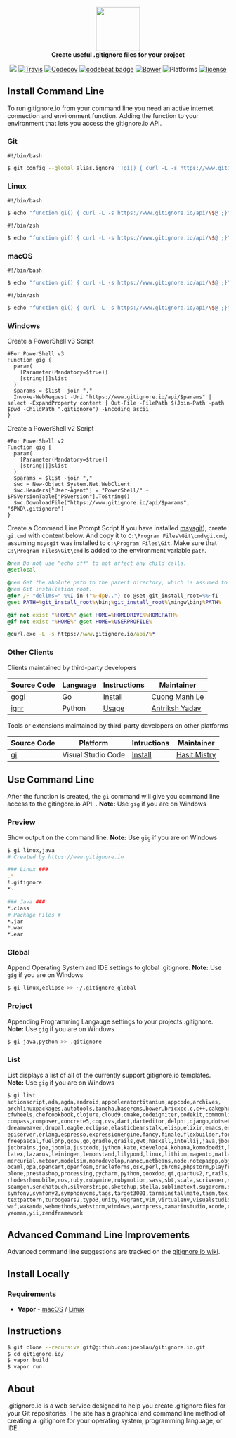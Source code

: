<p align="center">
    <a href="https://www.gitignore.io">
        <img src="https://raw.githubusercontent.com/joeblau/gitignore.io/master/public/img/logo%402x.png"
        height="100px">
    </a>
    <br>
    <strong>Create useful .gitignore files for your project</strong>
</p>
<p align="center">
    <a href="https://swift.org"><img src="https://img.shields.io/badge/Swift-3.0-orange.svg"/></a>
    <a href="https://travis-ci.org/joeblau/gitignore.io"><img src="https://img.shields.io/travis/joeblau/gitignore.io.svg" alt="Travis"></a>
    <a href="https://codecov.io/gh/joeblau/gitignore.io"><img src="https://img.shields.io/codecov/c/github/joeblau/gitignore.io/vapor-swift-migration.svg" alt="Codecov"></a>
    <a href="https://codebeat.co/projects/github-com-joeblau-gitignore-io"><img src="https://codebeat.co/badges/466223cd-3a95-40a9-80e4-09690915ae93" alt="codebeat badge"></a>
    <a href="https://bower.io"><img src="https://img.shields.io/bower/v/bootstrap.svg" alt="Bower"></a>
    <img src="https://img.shields.io/badge/Platforms-Linux%20%7C%20macOS%20%7C%20Windows-blue.svg"alt="Platforms">
    <a href="https://github.com/joeblau/gitignore.io/blob/master/LICENSE.md"><img src="https://img.shields.io/github/license/joeblau/gitignore.io.svg" alt="license"></a>
</p>

## Install Command Line

To run gitignore.io from your command line you need an active internet connection and environment function. Adding the function to your environment that lets you access the gitignore.io API.

### Git
`#!/bin/bash`
```sh
$ git config --global alias.ignore '!gi() { curl -L -s https://www.gitignore.io/api/$@ ;}; gi'
```

### Linux
`#!/bin/bash`
```sh
$ echo "function gi() { curl -L -s https://www.gitignore.io/api/\$@ ;}" >> ~/.bashrc && source ~/.bashrc
```

`#!/bin/zsh`
```sh
$ echo "function gi() { curl -L -s https://www.gitignore.io/api/\$@ ;}" >> ~/.zshrc && source ~/.zshrc
```

### macOS
`#!/bin/bash`
```sh
$ echo "function gi() { curl -L -s https://www.gitignore.io/api/\$@ ;}" >> ~/.bash_profile && source ~/.bash_profile
```
`#!/bin/zsh`
```sh
$ echo "function gi() { curl -L -s https://www.gitignore.io/api/\$@ ;}" >> ~/.zshrc && source ~/.zshrc
```

### Windows
Create a PowerShell v3 Script
```posh
#For PowerShell v3
Function gig {
  param(
    [Parameter(Mandatory=$true)]
    [string[]]$list
  )
  $params = $list -join ","
  Invoke-WebRequest -Uri "https://www.gitignore.io/api/$params" | select -ExpandProperty content | Out-File -FilePath $(Join-Path -path $pwd -ChildPath ".gitignore") -Encoding ascii
}
```
Create a PowerShell v2 Script
```posh
#For PowerShell v2
Function gig {
  param(
    [Parameter(Mandatory=$true)]
    [string[]]$list
  )
  $params = $list -join ","
  $wc = New-Object System.Net.WebClient
  $wc.Headers["User-Agent"] = "PowerShell/" + $PSVersionTable["PSVersion"].ToString()
  $wc.DownloadFile("https://www.gitignore.io/api/$params", "$PWD\.gitignore")
}
```

Create a Command Line Prompt Script
If you have installed [msysgit](http://msysgit.github.io)), create `gi.cmd` with content below. And copy it to `C:\Program Files\Git\cmd\gi.cmd`, assuming `msysgit` was installed to `c:\Program Files\Git`. Make sure that `C:\Program Files\Git\cmd` is added to the environment variable `path`.
```bat
@rem Do not use "echo off" to not affect any child calls.
@setlocal

@rem Get the abolute path to the parent directory, which is assumed to be the
@rem Git installation root.
@for /F "delims=" %%I in ("%~dp0..") do @set git_install_root=%%~fI
@set PATH=%git_install_root%\bin;%git_install_root%\mingw\bin;%PATH%

@if not exist "%HOME%" @set HOME=%HOMEDRIVE%%HOMEPATH%
@if not exist "%HOME%" @set HOME=%USERPROFILE%

@curl.exe -L -s https://www.gitignore.io/api/%*
```
### Other Clients

Clients maintained by third-party developers

| Source Code | Language | Instructions | Maintainer |
|---|---|---|---|
| [gogi](https://github.com/Gnouc/gogi) | Go | [Install](https://github.com/Gnouc/gogi#installation) | [Cuong Manh Le](https://github.com/Gnouc) |
| [ignr](https://github.com/Antrikshy/ignr.py) | Python | [Usage](https://github.com/Antrikshy/ignr.py#usage) | [Antriksh Yadav](https://github.com/Antrikshy) |

Tools or extensions maintained by third-party developers on other platforms

| Source Code | Platform | Intructions | Maintainer
|---|---|---|---|
| [gi](https://marketplace.visualstudio.com/items?itemName=rubbersheep.gi) | Visual Studio Code | [Install](https://marketplace.visualstudio.com/items?itemName=rubbersheep.gi#install) | [Hasit Mistry](https://github.com/hasit/)


## Use Command Line

After the function is created, the `gi` command will give you command line access to the gitingore.io API. . **Note:** Use `gig` if you are on Windows

### Preview
Show output on the command line. **Note:** Use `gig` if you are on Windows
```sh
$ gi linux,java
# Created by https://www.gitignore.io

### Linux ###
.*
!.gitignore
*~

### Java ###
*.class
# Package Files #
*.jar
*.war
*.ear
```

### Global
Append Operating System and IDE settings to global .gitignore. **Note:** Use `gig` if you are on Windows
```sh
$ gi linux,eclipse >> ~/.gitignore_global
```

### Project
Appending Programming Langauge settings to your projects .gitignore. **Note:** Use `gig` if you are on Windows
```sh
$ gi java,python >> .gitignore
```

### List
List displays a list of all of the currently support gitignore.io templates. **Note:** Use `gig` if you are on Windows
```sh
$ gi list
actionscript,ada,agda,android,appceleratortitanium,appcode,archives,
archlinuxpackages,autotools,bancha,basercms,bower,bricxcc,c,c++,cakephp,
cfwheels,chefcookbook,clojure,cloud9,cmake,codeigniter,codekit,commonlisp,
compass,composer,concrete5,coq,cvs,dart,darteditor,delphi,django,dotsettings,
dreamweaver,drupal,eagle,eclipse,elasticbeanstalk,elisp,elixir,emacs,ensime,
episerver,erlang,espresso,expressionengine,fancy,finale,flexbuilder,forcedotcom,
freepascal,fuelphp,gcov,go,gradle,grails,gwt,haskell,intellij,java,jboss,jekyll,
jetbrains,joe,joomla,justcode,jython,kate,kdevelop4,kohana,komodoedit,laravel,
latex,lazarus,leiningen,lemonstand,lilypond,linux,lithium,magento,matlab,maven,
mercurial,meteor,modelsim,monodevelop,nanoc,netbeans,node,notepadpp,objective-c,
ocaml,opa,opencart,openfoam,oracleforms,osx,perl,ph7cms,phpstorm,playframework,
plone,prestashop,processing,pycharm,python,qooxdoo,qt,quartus2,r,rails,redcar,
rhodesrhomobile,ros,ruby,rubymine,rubymotion,sass,sbt,scala,scrivener,sdcc,
seamgen,senchatouch,silverstripe,sketchup,stella,sublimetext,sugarcrm,svn,
symfony,symfony2,symphonycms,tags,target3001,tarmainstallmate,tasm,tex,textmate,
textpattern,turbogears2,typo3,unity,vagrant,vim,virtualenv,visualstudio,vvvv,
waf,wakanda,webmethods,webstorm,windows,wordpress,xamarinstudio,xcode,xilinxise,
yeoman,yii,zendframework
```

## Advanced Command Line Improvements

Advanced command line suggestions are tracked on the [gitignore.io wiki](https://github.com/joeblau/gitignore.io/wiki/Advanced-Command-Line-Improvements).

## Install Locally

### Requirements

- **Vapor** - [macOS](https://vapor.github.io/documentation/getting-started/install-swift-3-macos.html) / [Linux](https://vapor.github.io/documentation/getting-started/install-swift-3-ubuntu.html)

## Instructions

```sh
$ git clone --recursive git@github.com:joeblau/gitignore.io.git
$ cd gitignore.io/
$ vapor build
$ vapor run
```

## About

.gitignore.io is a web service designed to help you create .gitignore files for
your Git repositories. The site has a graphical and command line method of
creating a .gitignore for your operating system, programming language, or IDE.
